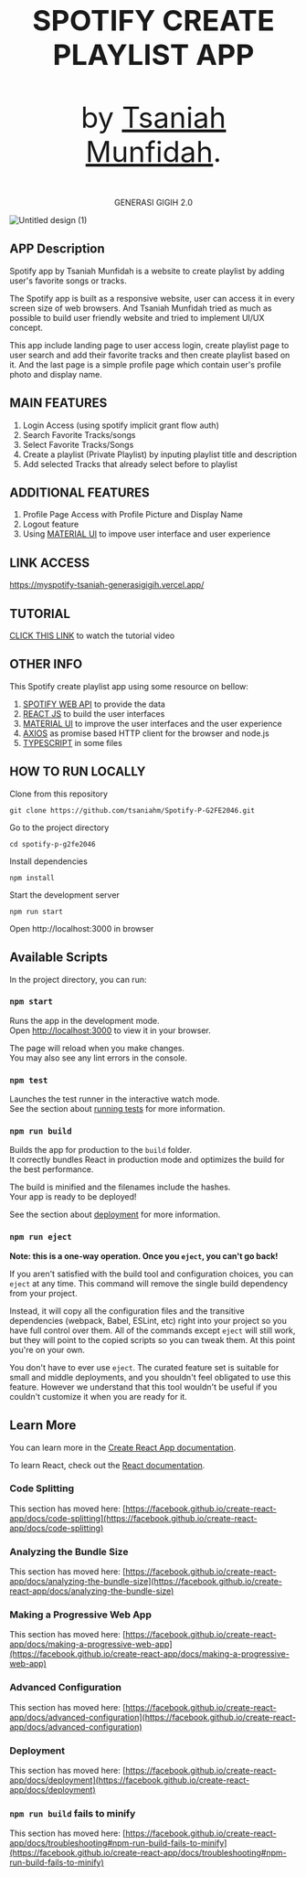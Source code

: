   
 <p align='center' style='font-size: 50px;'>
  <b>SPOTIFY CREATE PLAYLIST APP</b>
</p>

 <p align='center' style='font-size: 50px;'>
  by <a href='https://github.com/tsaniahm'>Tsaniah Munfidah</a>.</b>
</p>

 <p align='center'>
  GENERASI GIGIH 2.0
</p>

![Untitled design (1)](https://user-images.githubusercontent.com/71321557/164874306-c7f6d4b3-8a4f-4069-8151-a34f89c9a087.png)

## APP Description

Spotify app by Tsaniah Munfidah is a website to create playlist by adding user's favorite songs or tracks. 

The Spotify app is built as a responsive website, user can access it in every screen size of web browsers. And Tsaniah Munfidah tried as much as possible to build user friendly website and tried to implement UI/UX concept.

This app include landing page to user access login, create playlist page to user search and add their favorite tracks and then create playlist based on it. And the last page is a simple profile page which contain user's  profile photo and display name. 

## MAIN FEATURES

1. Login Access (using spotify implicit grant flow auth)
2. Search Favorite Tracks/songs
3. Select Favorite Tracks/Songs
4. Create a playlist (Private Playlist) by inputing playlist title and description
5. Add selected Tracks that already select before to playlist

## ADDITIONAL FEATURES

1. Profile Page Access with Profile Picture and Display Name
2. Logout feature
3. Using [MATERIAL UI](https://mui.com/) to impove user interface and user experience

## LINK ACCESS

https://myspotify-tsaniah-generasigigih.vercel.app/

## TUTORIAL

[CLICK THIS LINK](https://youtu.be/9V_cOGHcohQ) to watch the tutorial video

## OTHER INFO

This Spotify create playlist app using some resource on bellow:
1. [SPOTIFY WEB API](https://developer.spotify.com/) to provide the data
2. [REACT JS](https://reactjs.org/) to build the user interfaces
3. [MATERIAL UI](https://mui.com/) to improve the user interfaces and the user experience
4. [AXIOS](https://axios-http.com/docs/intro) as promise based HTTP client for the browser and node.js
5. [TYPESCRIPT](https://www.typescriptlang.org/) in some files

## HOW TO RUN LOCALLY

Clone from this repository
```
git clone https://github.com/tsaniahm/Spotify-P-G2FE2046.git
```

Go to the project directory
```
cd spotify-p-g2fe2046
```

Install dependencies
```
npm install
```

Start the development server
```
npm run start
```
Open http://localhost:3000 in browser

## Available Scripts

In the project directory, you can run:

### `npm start`

Runs the app in the development mode.\
Open [http://localhost:3000](http://localhost:3000) to view it in your browser.

The page will reload when you make changes.\
You may also see any lint errors in the console.

### `npm test`

Launches the test runner in the interactive watch mode.\
See the section about [running tests](https://facebook.github.io/create-react-app/docs/running-tests) for more information.

### `npm run build`

Builds the app for production to the `build` folder.\
It correctly bundles React in production mode and optimizes the build for the best performance.

The build is minified and the filenames include the hashes.\
Your app is ready to be deployed!

See the section about [deployment](https://facebook.github.io/create-react-app/docs/deployment) for more information.

### `npm run eject`

**Note: this is a one-way operation. Once you `eject`, you can't go back!**

If you aren't satisfied with the build tool and configuration choices, you can `eject` at any time. This command will remove the single build dependency from your project.

Instead, it will copy all the configuration files and the transitive dependencies (webpack, Babel, ESLint, etc) right into your project so you have full control over them. All of the commands except `eject` will still work, but they will point to the copied scripts so you can tweak them. At this point you're on your own.

You don't have to ever use `eject`. The curated feature set is suitable for small and middle deployments, and you shouldn't feel obligated to use this feature. However we understand that this tool wouldn't be useful if you couldn't customize it when you are ready for it.

## Learn More

You can learn more in the [Create React App documentation](https://facebook.github.io/create-react-app/docs/getting-started).

To learn React, check out the [React documentation](https://reactjs.org/).

### Code Splitting

This section has moved here: [https://facebook.github.io/create-react-app/docs/code-splitting](https://facebook.github.io/create-react-app/docs/code-splitting)

### Analyzing the Bundle Size

This section has moved here: [https://facebook.github.io/create-react-app/docs/analyzing-the-bundle-size](https://facebook.github.io/create-react-app/docs/analyzing-the-bundle-size)

### Making a Progressive Web App

This section has moved here: [https://facebook.github.io/create-react-app/docs/making-a-progressive-web-app](https://facebook.github.io/create-react-app/docs/making-a-progressive-web-app)

### Advanced Configuration

This section has moved here: [https://facebook.github.io/create-react-app/docs/advanced-configuration](https://facebook.github.io/create-react-app/docs/advanced-configuration)

### Deployment

This section has moved here: [https://facebook.github.io/create-react-app/docs/deployment](https://facebook.github.io/create-react-app/docs/deployment)

### `npm run build` fails to minify

This section has moved here: [https://facebook.github.io/create-react-app/docs/troubleshooting#npm-run-build-fails-to-minify](https://facebook.github.io/create-react-app/docs/troubleshooting#npm-run-build-fails-to-minify)
